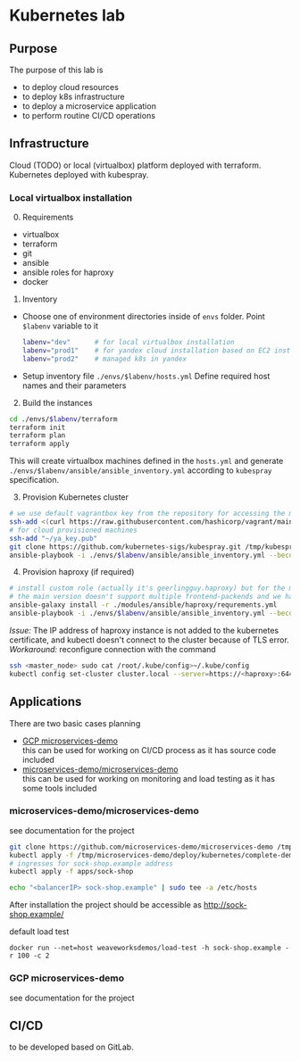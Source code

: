 # Kubernetes lab

## Purpose

The purpose of this lab is 
- to deploy cloud resources
- to deploy k8s infrastructure
- to deploy a microservice application
- to perform routine CI/CD operations

## Infrastructure

Cloud (TODO) or local (virtualbox) platform deployed with terraform. 
Kubernetes deployed with kubespray.

### Local virtualbox installation

0. Requirements  
- virtualbox
- terraform
- git
- ansible
- ansible roles for haproxy
- docker

1. Inventory  
- Choose one of environment directories inside of `envs` folder. Point `$labenv` variable to it  
  ```bash
  labenv="dev"      # for local virtualbox installation
  labenv="prod1"    # for yandex cloud installation based on EC2 instances
  labenv="prod2"    # managed k8s in yandex
  ```
- Setup inventory file `./envs/$labenv/hosts.yml`
Define required host names and their parameters

2. Build the instances  
  
```bash  
cd ./envs/$labenv/terraform
terraform init  
terraform plan  
terraform apply
```  
This will create virtualbox machines defined in the `hosts.yml` and generate `./envs/$labenv/ansible/ansible_inventory.yml` according to `kubespray` specification.

3. Provision Kubernetes cluster  
  
```bash
# we use default vagrantbox key from the repository for accessing the machines
ssh-add <(curl https://raw.githubusercontent.com/hashicorp/vagrant/main/keys/vagrant)
# for cloud provisioned machines
ssh-add "~/ya_key.pub"
git clone https://github.com/kubernetes-sigs/kubespray.git /tmp/kubespray
ansible-playbook -i ./envs/$labenv/ansible/ansible_inventory.yml --become /tmp/kubespray/cluster.yml
```

4. Provision haproxy (if required)

```bash
# install custom role (actually it's geerlingguy.haproxy) but for the moment
# the main version doesn't support multiple frontend-packends and we have to use development version
ansible-galaxy install -r ./modules/ansible/haproxy/requrements.yml
ansible-playbook -i ./envs/$labenv/ansible/ansible_inventory.yml --become ./modules/ansible/haproxy/balancer.yml
```  
  
_Issue:_ The IP address of haproxy instance is not added to the kubernetes certificate, and kubectl doesn't connect to the cluster because of TLS error. 
_Workaround:_ reconfigure connection with the command

```bash
ssh <master_node> sudo cat /root/.kube/config>~/.kube/config
kubectl config set-cluster cluster.local --server=https://<haproxy>:6443/ --insecure-skip-tls-verify=true
```

## Applications

There are two basic cases planning
- [GCP microservices-demo](https://github.com/GoogleCloudPlatform/microservices-demo)  
  this can be used for working on CI/CD process as it has source code included 
- [microservices-demo/microservices-demo](https://github.com/microservices-demo/microservices-demo)  
  this can be used for working on monitoring and load testing as it has some tools included

### microservices-demo/microservices-demo

see documentation for the project

```bash
git clone https://github.com/microservices-demo/microservices-demo /tmp/microservices-demo
kubectl apply -f /tmp/microservices-demo/deploy/kubernetes/complete-demo.yaml
# ingresses for sock-shop.example address
kubectl apply -f apps/sock-shop

echo "<balancerIP> sock-shop.example" | sudo tee -a /etc/hosts
```
After installation the project should be accessible as http://sock-shop.example/

default load test
```
docker run --net=host weaveworksdemos/load-test -h sock-shop.example -r 100 -c 2
```


### GCP microservices-demo

see documentation for the project

## CI/CD  

to be developed based on GitLab.